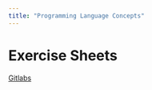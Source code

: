 ```yaml
---
title: "Programming Language Concepts"
---
```


# Exercise Sheets

[Gitlabs](https://git.soton.ac.uk/ik1g19/plc-exercise-sheets)


